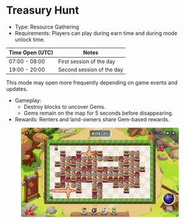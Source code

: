 # Treasury Hunt

* Type: Resource Gathering
* Requirements: Players can play during earn time and during mode unlock time.

| **Time Open (UTC)** | **Notes**                 |
| ------------------- | ------------------------- |
| 07:00 - 08:00       | First session of the day  |
| 19:00 - 20:00       | Second session of the day |

This mode may open more frequently depending on game events and updates.

* Gameplay:
  * Destroy blocks to uncover Gems.
  * Gems remain on the map for 5 seconds before disappearing.
* Rewards: Renters and land-owners share Gem-based rewards.

<figure><img src="../../../.gitbook/assets/image (1) (1) (1) (1).png" alt=""><figcaption></figcaption></figure>
